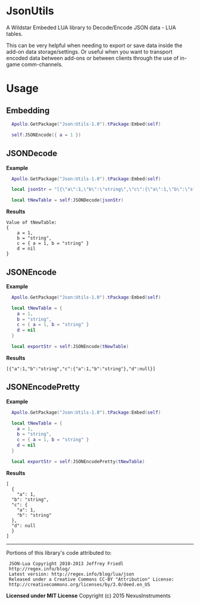 JsonUtils
=========
A Wildstar Embeded LUA library to Decode/Encode JSON data - LUA tables.

This can be very helpful when needing to export or save data inside the add-on data storage/settings. Or useful when you want to transport encoded data between add-ons or between clients through the use of in-game comm-channels.

Usage
=====

Embedding
---------
```lua
  Apollo.GetPackage("Json:Utils-1.0").tPackage:Embed(self)

  self:JSONEncode({ a = 1 })
```

JSONDecode
----------
**Example**
```lua
  Apollo.GetPackage("Json:Utils-1.0").tPackage:Embed(self)

  local jsonStr = "[{\"a\":1,\"b\":\"string\",\"c\":{\"a\":1,\"b\":\"string\"},\"d\":null}]"

  local tNewTable = self:JSONDecode(jsonStr)
```
**Results**
```
Value of tNewTable:
{
    a = 1,
    b = "string",
    c = { a = 1, b = "string" }
    d = nil
}
```

JSONEncode
----------
**Example**
```lua
  Apollo.GetPackage("Json:Utils-1.0").tPackage:Embed(self)

  local tNewTable = {
    a = 1,
    b = "string",
    c = { a = 1, b = "string" }
    d = nil
  }

  local exportStr = self:JSONEncode(tNewTable)
```
**Results**
```
[{"a":1,"b":"string","c":{"a":1,"b":"string"},"d":null}]
```

JSONEncodePretty
----------------
**Example**
```lua
  Apollo.GetPackage("Json:Utils-1.0").tPackage:Embed(self)

  local tNewTable = {
    a = 1,
    b = "string",
    c = { a = 1, b = "string" }
    d = nil
  }

  local exportStr = self:JSONEncodePretty(tNewTable)
```
**Results**
```
[
  {
    "a": 1,
  "b": "string",
  "c": {
    "a": 1,
    "b": "string"
  },
  "d": null
  }
]
```

----
Portions of this library's code attributed to:
```
 JSON-Lua Copyright 2010-2013 Jeffrey Friedl
 http://regex.info/blog/
 Latest version: http://regex.info/blog/lua/json
 Released under a Creative Commons CC-BY "Attribution" License:
 http://creativecommons.org/licenses/by/3.0/deed.en_US
```

**Licensed under MIT License**
Copyright (c) 2015 NexusInstruments
